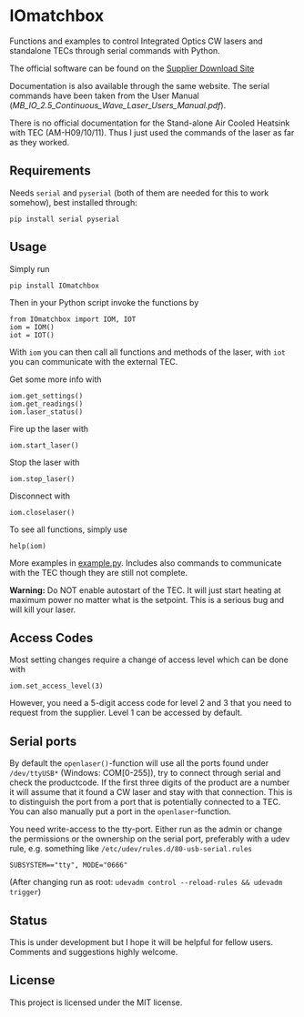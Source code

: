 # IOmatchbox
Functions and examples to control Integrated Optics CW lasers and standalone TECs through serial commands with Python.

The official software can be found on the [Supplier Download Site](https://integratedoptics.com/downloads)

Documentation is also available through the same website. The serial commands have been taken from the User Manual (*MB_IO_2.5_Continuous_Wave_Laser_Users_Manual.pdf*).

There is no official documentation for the Stand-alone Air Cooled Heatsink with TEC (AM-H09/10/11). Thus I just used the commands of the laser as far as they worked.

## Requirements
Needs `serial` and `pyserial` (both of them are needed for this to work somehow), best installed through:
```
pip install serial pyserial
```

## Usage
Simply run
```
pip install IOmatchbox
```
Then in your Python script invoke the functions by
```
from IOmatchbox import IOM, IOT
iom = IOM()
iot = IOT()
```
With `iom` you can then call all functions and methods of the laser, with `iot` you can communicate with the external TEC.

Get some more info with
```
iom.get_settings()
iom.get_readings()
iom.laser_status()
```

Fire up the laser with
```
iom.start_laser()
```

Stop the laser with
```
iom.stop_laser()
```

Disconnect with
```
iom.closelaser()
```

To see all functions, simply use
```
help(iom)
```

More examples in [example.py](example.py). Includes also commands to communicate with the TEC though they are still not complete.

**Warning:** Do NOT enable autostart of the TEC. It will just start heating at maximum power no matter what is the setpoint. This is a serious bug and will kill your laser. 


## Access Codes
Most setting changes require a change of access level which can be done with
```
iom.set_access_level(3)
```
However, you need a 5-digit access code for level 2 and 3 that you need to request from the supplier. Level 1 can be accessed by default.

## Serial ports
By default the `openlaser()`-function will use all the ports found under `/dev/ttyUSB*` (Windows: COM[0-255]), try to connect through serial and check the productcode. If the first three digits of the product are a number it will assume that it found a CW laser and stay with that connection. This is to distinguish the port from a port that is potentially connected to a TEC. You can also manually put a port in the `openlaser`-function.

You need write-access to the tty-port. Either run as the admin or change the permissions or the ownership on the serial port, preferably with a udev rule, e.g. something like
`/etc/udev/rules.d/80-usb-serial.rules`
```
SUBSYSTEM=="tty", MODE="0666"
```
(After changing run as root: `udevadm control --reload-rules && udevadm trigger`)

## Status
This is under development but I hope it will be helpful for fellow users. Comments and suggestions highly welcome.

## License
This project is licensed under the MIT license.

